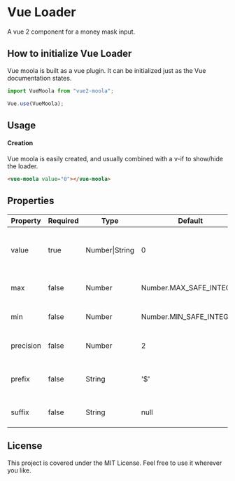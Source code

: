 # Vue Loader
A vue 2 component for a money mask input.

## How to initialize Vue Loader
Vue moola is built as a vue plugin. It can be initialized just as the Vue documentation states.

```javascript
import VueMoola from "vue2-moola";

Vue.use(VueMoola);
```
## Usage

#### Creation
Vue moola is easily created, and usually combined with a v-if to show/hide the loader.
```HTML
<vue-moola value="0"></vue-moola>
```

## Properties
| Property  | Required | Type                 | Default                 | Description                                   |
|-----------|----------|----------------------|-------------------------|-----------------------------------------------|
| value     | true     | Number&#124;String   | 0                       | Value for the input, can be used with v-model |
| max       | false    | Number               | Number.MAX_SAFE_INTEGER | The max value for the input                   |
| min       | false    | Number               | Number.MIN_SAFE_INTEGER | The min value for the input                   |
| precision | false    | Number               | 2                       | Amount of decimals to allow                   |
| prefix    | false    | String               | '$'                     | A prefix for the input (can be set to null)   |
| suffix    | false    | String               | null                    | A suffix for the input (e.i. '%')             |


## License
This project is covered under the MIT License. Feel free to use it wherever you like.